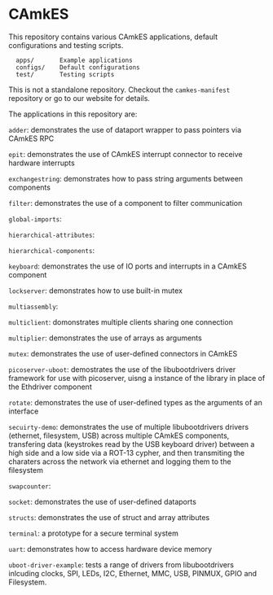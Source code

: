<!--
     Copyright 2017, Data61, CSIRO (ABN 41 687 119 230)

     SPDX-License-Identifier: CC-BY-SA-4.0
-->

# CAmkES

This repository contains various CAmkES applications, default configurations
and testing scripts.

```
  apps/       Example applications
  configs/    Default configurations
  test/       Testing scripts
```

This is not a standalone repository. Checkout the `camkes-manifest` repository or
go to our website for details.

The applications in this repository are:

`adder`: demonstrates the use of dataport wrapper to pass pointers via CAmkES RPC

`epit`: demonstrates the use of CAmkES interrupt connector to receive hardware interrupts

`exchangestring`: demonstrates how to pass string arguments between components

`filter`: demonstrates the use of a component to filter communication

`global-imports`:

`hierarchical-attributes`:

`hierarchical-components`:

`keyboard`: demonstrates the use of IO ports and interrupts in a CAmkES component

`lockserver`: demonstrates how to use built-in mutex

`multiassembly`:

`multiclient`: domonstrates multiple clients sharing one connection

`multiplier`: demonstrates the use of arrays as arguments

`mutex`: demonstrates the use of user-defined connectors in CAmkES

`picoserver-uboot`: demostrates the use of the libubootdrivers driver framework for use with picoserver, uisng a instance of the library in place of the Ethdriver component

`rotate`: demonstrates the use of user-defined types as the arguments of an interface

`secuirty-demo`: demonstrates the use of multiple libubootdrivers drivers (ethernet, filesystem, USB) across multiple CAmkES components, transfering data (keystrokes read by the USB keyboard driver) between a high side and a low side via a ROT-13 cypher, and then transmiting the charaters across the network via ethernet and logging them to the filesystem

`swapcounter`:

`socket`: demonstrates the use of user-defined dataports

`structs`: demonstrates the use of struct and array attributes

`terminal`: a prototype for a secure terminal system

`uart`: demonstrates how to access hardware device memory

`uboot-driver-example`: tests a range of drivers from libubootdrivers inlcuding clocks, SPI, LEDs, I2C, Ethernet, MMC, USB, PINMUX, GPIO and Filesystem.
